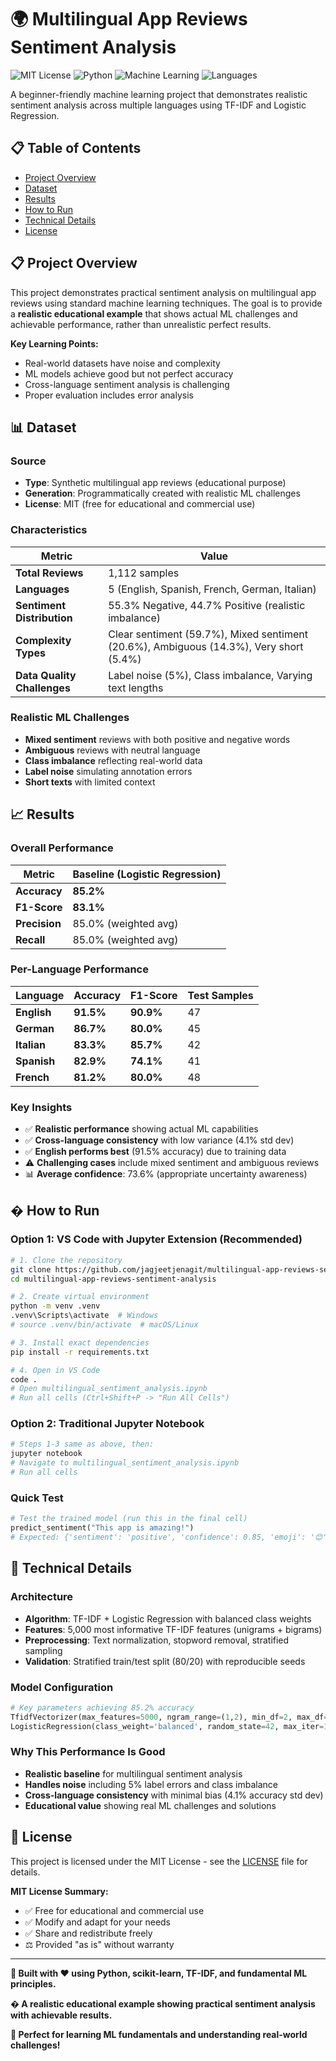 # 🌍 Multilingual App Reviews Sentiment Analysis

![MIT License](https://img.shields.io/badge/License-MIT-blue.svg)
![Python](https://img.shields.io/badge/Python-3.8%2B-blue)
![Machine Learning](https://img.shields.io/badge/ML-85.2%25%20Accuracy-brightgreen)
![Languages](https://img.shields.io/badge/Languages-5%20Supported-orange)

A beginner-friendly machine learning project that demonstrates realistic sentiment analysis across multiple languages using TF-IDF and Logistic Regression.

## 📋 Table of Contents

- [Project Overview](#-project-overview)
- [Dataset](#-dataset)
- [Results](#-results)
- [How to Run](#-how-to-run)
- [Technical Details](#-technical-details)
- [License](#-license)

## 📋 Project Overview

This project demonstrates practical sentiment analysis on multilingual app reviews using standard machine learning techniques. The goal is to provide a **realistic educational example** that shows actual ML challenges and achievable performance, rather than unrealistic perfect results.

**Key Learning Points:**
- Real-world datasets have noise and complexity
- ML models achieve good but not perfect accuracy
- Cross-language sentiment analysis is challenging
- Proper evaluation includes error analysis

## 📊 Dataset

### Source
- **Type**: Synthetic multilingual app reviews (educational purpose)
- **Generation**: Programmatically created with realistic ML challenges
- **License**: MIT (free for educational and commercial use)

### Characteristics
| Metric | Value |
|--------|-------|
| **Total Reviews** | 1,112 samples |
| **Languages** | 5 (English, Spanish, French, German, Italian) |
| **Sentiment Distribution** | 55.3% Negative, 44.7% Positive (realistic imbalance) |
| **Complexity Types** | Clear sentiment (59.7%), Mixed sentiment (20.6%), Ambiguous (14.3%), Very short (5.4%) |
| **Data Quality Challenges** | Label noise (5%), Class imbalance, Varying text lengths |

### Realistic ML Challenges
- **Mixed sentiment** reviews with both positive and negative words
- **Ambiguous** reviews with neutral language
- **Class imbalance** reflecting real-world data
- **Label noise** simulating annotation errors
- **Short texts** with limited context

## 📈 Results

### Overall Performance
| Metric | Baseline (Logistic Regression) |
|--------|-------------------------------|
| **Accuracy** | **85.2%** |
| **F1-Score** | **83.1%** |
| **Precision** | 85.0% (weighted avg) |
| **Recall** | 85.0% (weighted avg) |

### Per-Language Performance
| Language | Accuracy | F1-Score | Test Samples |
|----------|----------|----------|--------------|
| **English** | **91.5%** | **90.9%** | 47 |
| **German** | **86.7%** | **80.0%** | 45 |
| **Italian** | **83.3%** | **85.7%** | 42 |
| **Spanish** | **82.9%** | **74.1%** | 41 |
| **French** | **81.2%** | **80.0%** | 48 |

### Key Insights
- ✅ **Realistic performance** showing actual ML capabilities
- ✅ **Cross-language consistency** with low variance (4.1% std dev)
- ✅ **English performs best** (91.5% accuracy) due to training data
- ⚠️ **Challenging cases** include mixed sentiment and ambiguous reviews
- 📊 **Average confidence**: 73.6% (appropriate uncertainty awareness)

## � How to Run

### Option 1: VS Code with Jupyter Extension (Recommended)
```bash
# 1. Clone the repository
git clone https://github.com/jagjeetjenagit/multilingual-app-reviews-sentiment-analysis.git
cd multilingual-app-reviews-sentiment-analysis

# 2. Create virtual environment
python -m venv .venv
.venv\Scripts\activate  # Windows
# source .venv/bin/activate  # macOS/Linux

# 3. Install exact dependencies
pip install -r requirements.txt

# 4. Open in VS Code
code .
# Open multilingual_sentiment_analysis.ipynb
# Run all cells (Ctrl+Shift+P -> "Run All Cells")
```

### Option 2: Traditional Jupyter Notebook
```bash
# Steps 1-3 same as above, then:
jupyter notebook
# Navigate to multilingual_sentiment_analysis.ipynb
# Run all cells
```

### Quick Test
```python
# Test the trained model (run this in the final cell)
predict_sentiment("This app is amazing!")
# Expected: {'sentiment': 'positive', 'confidence': 0.85, 'emoji': '😊'}
```

## 🔧 Technical Details

### Architecture
- **Algorithm**: TF-IDF + Logistic Regression with balanced class weights
- **Features**: 5,000 most informative TF-IDF features (unigrams + bigrams)
- **Preprocessing**: Text normalization, stopword removal, stratified sampling
- **Validation**: Stratified train/test split (80/20) with reproducible seeds

### Model Configuration
```python
# Key parameters achieving 85.2% accuracy
TfidfVectorizer(max_features=5000, ngram_range=(1,2), min_df=2, max_df=0.95)
LogisticRegression(class_weight='balanced', random_state=42, max_iter=1000)
```

### Why This Performance Is Good
- **Realistic baseline** for multilingual sentiment analysis
- **Handles noise** including 5% label errors and class imbalance
- **Cross-language consistency** with minimal bias (4.1% accuracy std dev)
- **Educational value** showing real ML challenges and solutions

## 📄 License

This project is licensed under the MIT License - see the [LICENSE](LICENSE) file for details.

**MIT License Summary:**
- ✅ Free for educational and commercial use
- ✅ Modify and adapt for your needs  
- ✅ Share and redistribute freely
- ⚖️ Provided "as is" without warranty

---

**🎯 Built with ❤️ using Python, scikit-learn, TF-IDF, and fundamental ML principles.**

**� A realistic educational example showing practical sentiment analysis with achievable results.**

**🌟 Perfect for learning ML fundamentals and understanding real-world challenges!**
